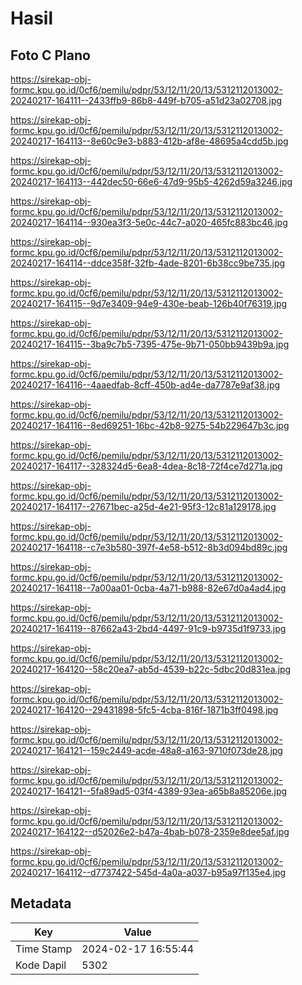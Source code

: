 # Hasil

## Foto C Plano

https://sirekap-obj-formc.kpu.go.id/0cf6/pemilu/pdpr/53/12/11/20/13/5312112013002-20240217-164111--2433ffb9-86b8-449f-b705-a51d23a02708.jpg

https://sirekap-obj-formc.kpu.go.id/0cf6/pemilu/pdpr/53/12/11/20/13/5312112013002-20240217-164113--8e60c9e3-b883-412b-af8e-48695a4cdd5b.jpg

https://sirekap-obj-formc.kpu.go.id/0cf6/pemilu/pdpr/53/12/11/20/13/5312112013002-20240217-164113--442dec50-66e6-47d9-95b5-4262d59a3246.jpg

https://sirekap-obj-formc.kpu.go.id/0cf6/pemilu/pdpr/53/12/11/20/13/5312112013002-20240217-164114--930ea3f3-5e0c-44c7-a020-465fc883bc46.jpg

https://sirekap-obj-formc.kpu.go.id/0cf6/pemilu/pdpr/53/12/11/20/13/5312112013002-20240217-164114--ddce358f-32fb-4ade-8201-6b38cc9be735.jpg

https://sirekap-obj-formc.kpu.go.id/0cf6/pemilu/pdpr/53/12/11/20/13/5312112013002-20240217-164115--9d7e3409-94e9-430e-beab-126b40f76319.jpg

https://sirekap-obj-formc.kpu.go.id/0cf6/pemilu/pdpr/53/12/11/20/13/5312112013002-20240217-164115--3ba9c7b5-7395-475e-9b71-050bb9439b9a.jpg

https://sirekap-obj-formc.kpu.go.id/0cf6/pemilu/pdpr/53/12/11/20/13/5312112013002-20240217-164116--4aaedfab-8cff-450b-ad4e-da7787e9af38.jpg

https://sirekap-obj-formc.kpu.go.id/0cf6/pemilu/pdpr/53/12/11/20/13/5312112013002-20240217-164116--8ed69251-16bc-42b8-9275-54b229647b3c.jpg

https://sirekap-obj-formc.kpu.go.id/0cf6/pemilu/pdpr/53/12/11/20/13/5312112013002-20240217-164117--328324d5-6ea8-4dea-8c18-72f4ce7d271a.jpg

https://sirekap-obj-formc.kpu.go.id/0cf6/pemilu/pdpr/53/12/11/20/13/5312112013002-20240217-164117--27671bec-a25d-4e21-95f3-12c81a129178.jpg

https://sirekap-obj-formc.kpu.go.id/0cf6/pemilu/pdpr/53/12/11/20/13/5312112013002-20240217-164118--c7e3b580-397f-4e58-b512-8b3d094bd89c.jpg

https://sirekap-obj-formc.kpu.go.id/0cf6/pemilu/pdpr/53/12/11/20/13/5312112013002-20240217-164118--7a00aa01-0cba-4a71-b988-82e67d0a4ad4.jpg

https://sirekap-obj-formc.kpu.go.id/0cf6/pemilu/pdpr/53/12/11/20/13/5312112013002-20240217-164119--87662a43-2bd4-4497-91c9-b9735d1f9733.jpg

https://sirekap-obj-formc.kpu.go.id/0cf6/pemilu/pdpr/53/12/11/20/13/5312112013002-20240217-164120--58c20ea7-ab5d-4539-b22c-5dbc20d831ea.jpg

https://sirekap-obj-formc.kpu.go.id/0cf6/pemilu/pdpr/53/12/11/20/13/5312112013002-20240217-164120--29431898-5fc5-4cba-816f-1871b3ff0498.jpg

https://sirekap-obj-formc.kpu.go.id/0cf6/pemilu/pdpr/53/12/11/20/13/5312112013002-20240217-164121--159c2449-acde-48a8-a163-9710f073de28.jpg

https://sirekap-obj-formc.kpu.go.id/0cf6/pemilu/pdpr/53/12/11/20/13/5312112013002-20240217-164121--5fa89ad5-03f4-4389-93ea-a65b8a85206e.jpg

https://sirekap-obj-formc.kpu.go.id/0cf6/pemilu/pdpr/53/12/11/20/13/5312112013002-20240217-164122--d52026e2-b47a-4bab-b078-2359e8dee5af.jpg

https://sirekap-obj-formc.kpu.go.id/0cf6/pemilu/pdpr/53/12/11/20/13/5312112013002-20240217-164112--d7737422-545d-4a0a-a037-b95a97f135e4.jpg


## Metadata

| Key        | Value               |
| ---------- | ------------------- |
| Time Stamp | 2024-02-17 16:55:44 |
| Kode Dapil | 5302                |



